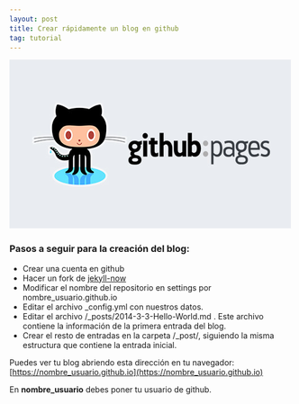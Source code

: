 ```yaml
---
layout: post
title: Crear rápidamente un blog en github
tag: tutorial
---
```


![github pages](/images/github-pages.jpg)

### Pasos a seguir para la creación del blog:
- Crear una cuenta en github
- Hacer un fork de [jekyll-now](https://github.com/barryclark/jekyll-now)
- Modificar el nombre del repositorio en settings por nombre_usuario.github.io
- Editar el archivo _config.yml con nuestros datos.
- Editar el archivo /_posts/2014-3-3-Hello-World.md . Este archivo contiene la información de la primera entrada del blog.
- Crear el resto de entradas en la carpeta /_post/, siguiendo la misma estructura que contiene la entrada inicial.

Puedes ver tu blog abriendo esta dirección en tu navegador: [https://nombre_usuario.github.io](https://nombre_usuario.github.io)

En **nombre_usuario** debes poner tu usuario de github.
